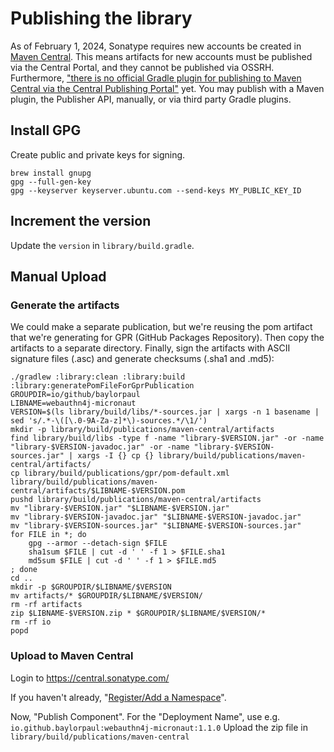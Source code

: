 # Publishing the library

As of February 1, 2024, Sonatype requires new accounts be created in [Maven Central](https://central.sonatype.com).
This means artifacts for new accounts must be published via the Central Portal, and they cannot be published via OSSRH.
Furthermore, ["there is no official Gradle plugin for publishing to Maven Central via the Central Publishing Portal"](https://central.sonatype.org/publish/publish-portal-gradle/)
yet. You may publish with a Maven plugin, the Publisher API, manually, or via third party Gradle plugins.

## Install GPG

Create public and private keys for signing.

	brew install gnupg
	gpg --full-gen-key
	gpg --keyserver keyserver.ubuntu.com --send-keys MY_PUBLIC_KEY_ID

## Increment the version

Update the `version` in `library/build.gradle`.

## Manual Upload

### Generate the artifacts

We could make a separate publication, but we're reusing the pom artifact that we're generating for GPR (GitHub Packages Repository).
Then copy the artifacts to a separate directory.
Finally, sign the artifacts with ASCII signature files (.asc) and generate checksums (.sha1 and .md5):

	./gradlew :library:clean :library:build :library:generatePomFileForGprPublication
	GROUPDIR=io/github/baylorpaul
	LIBNAME=webauthn4j-micronaut
	VERSION=$(ls library/build/libs/*-sources.jar | xargs -n 1 basename | sed 's/.*-\([\.0-9A-Za-z]*\)-sources.*/\1/')
	mkdir -p library/build/publications/maven-central/artifacts
	find library/build/libs -type f -name "library-$VERSION.jar" -or -name "library-$VERSION-javadoc.jar" -or -name "library-$VERSION-sources.jar" | xargs -I {} cp {} library/build/publications/maven-central/artifacts/
	cp library/build/publications/gpr/pom-default.xml library/build/publications/maven-central/artifacts/$LIBNAME-$VERSION.pom
	pushd library/build/publications/maven-central/artifacts
	mv "library-$VERSION.jar" "$LIBNAME-$VERSION.jar"
	mv "library-$VERSION-javadoc.jar" "$LIBNAME-$VERSION-javadoc.jar"
	mv "library-$VERSION-sources.jar" "$LIBNAME-$VERSION-sources.jar"
	for FILE in *; do
		gpg --armor --detach-sign $FILE
		sha1sum $FILE | cut -d ' ' -f 1 > $FILE.sha1
		md5sum $FILE | cut -d ' ' -f 1 > $FILE.md5
	; done
	cd ..
	mkdir -p $GROUPDIR/$LIBNAME/$VERSION
	mv artifacts/* $GROUPDIR/$LIBNAME/$VERSION/
	rm -rf artifacts
	zip $LIBNAME-$VERSION.zip * $GROUPDIR/$LIBNAME/$VERSION/*
	rm -rf io
	popd

### Upload to Maven Central

Login to https://central.sonatype.com/

If you haven't already, "[Register/Add a Namespace](https://blog.samzhu.dev/2024/04/20/Publishing-Your-Package-to-Maven-Central-in-2024/#Register-a-Namespace)".

Now, "Publish Component". For the "Deployment Name", use e.g. `io.github.baylorpaul:webauthn4j-micronaut:1.1.0`
Upload the zip file in `library/build/publications/maven-central`
